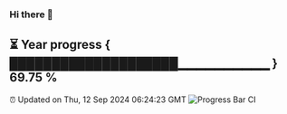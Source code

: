 ### Hi there 👋
⏳ Year progress { ████████████████████▁▁▁▁▁▁▁▁▁▁ } 69.75 %
---
⏰ Updated on Thu, 12 Sep 2024 06:24:23 GMT
![Progress Bar CI](https://github.com/liununu/liununu/workflows/Progress%20Bar%20CI/badge.svg)
